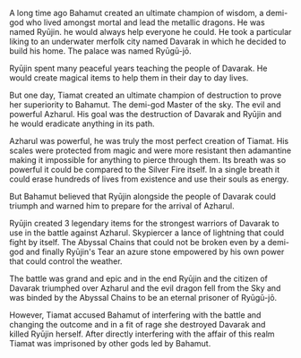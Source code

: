A long time ago Bahamut created an ultimate champion of wisdom, a demi-god who lived amongst mortal and lead the metallic dragons. He was named Ryūjin. he would always help everyone he could. He took a particular liking to an underwater merfolk city named Davarak in which he decided to build his home. The palace was named Ryūgū-jō. 

Ryūjin spent many peaceful years teaching the people of Davarak. He would create magical items to help them in their day to day lives. 

But one day, Tiamat created an ultimate champion of destruction to prove her superiority to Bahamut. The demi-god Master of the sky. The evil and powerful Azharul. His goal was the destruction of Davarak and Ryūjin and he would eradicate anything in its path. 

Azharul was powerful, he was truly the most perfect creation of Tiamat. His scales were protected from magic and were more resistant then adamantine making it impossible for anything to pierce through them. Its breath was so powerful it could be compared to the Silver Fire itself. In a single breath it could erase hundreds of lives from existence and use their souls as energy. 

But Bahamut believed that Ryūjin alongside the people of Davarak could triumph and warned him to prepare for the arrival of Azharul. 

Ryūjin created 3 legendary items for the strongest warriors of Davarak to use in the battle against Azharul. Skypiercer a lance of lightning that could fight by itself. The Abyssal Chains that could not be broken even by a demi-god and finally Ryūjin's Tear an azure stone empowered by his own power that could control the weather.

The battle was grand and epic and in the end Ryūjin and the citizen of Davarak triumphed over Azharul and the evil dragon fell from the Sky and was binded by the Abyssal Chains to be an eternal prisoner of Ryūgū-jō. 

However, Tiamat accused Bahamut of interfering with the battle and changing the outcome and in a fit of rage she destroyed Davarak and killed Ryūjin herself. After directly interfering with the affair of this realm Tiamat was imprisoned by other gods led by Bahamut.